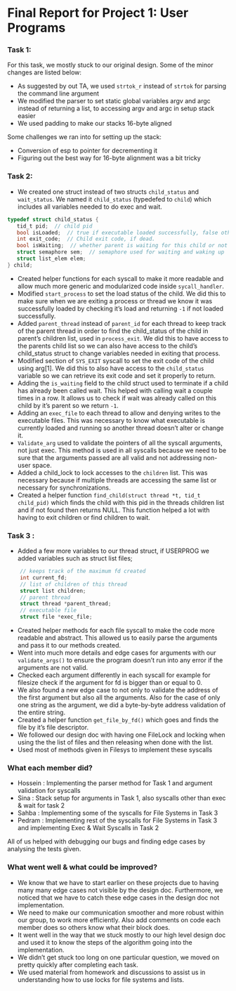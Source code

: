 Final Report for Project 1: User Programs
=========================================

### Task 1:
For this task, we mostly stuck to our original design. Some of the minor changes are listed below:
- As suggested by out TA, we used `strtok_r` instead of `strtok` for parsing the command line argument
- We modified the parser to set static global variables argv and argc instead of returning a list, to accessing argv and argc in setup stack easier
- We used padding to make our stacks 16-byte aligned

Some challenges we ran into for setting up the stack:
- Conversion of esp to pointer for decrementing it
- Figuring out the best way for 16-byte alignment was a bit tricky

### Task 2:
- We created one struct instead of two structs `child_status` and `wait_status`. We named it `child_status` (typedefed to `child`) which includes all variables needed to do exec and wait.   
 ```C 
typedef struct child_status {
    tid_t pid;  // child pid
    bool isLoaded;  // true if executable loaded successfully, false otherwise
    int exit_code;  // Child exit code, if dead.
    bool isWaiting;  // whether parent is waiting for this child or not
    struct semaphore sem;  // semaphore used for waiting and waking up
    struct list_elem elem;
} child;
```
- Created helper functions for each syscall to make it more readable and allow much more generic and modularized code inside `sycall_handler`.
- Modified `start_process` to set the load status of the child. We did this to make sure when we are exiting a process or thread we know it was successfully loaded by checking it’s load and returning `-1` if not loaded successfully. 
- Added `parent_thread` instead of `parent_id` for each thread to keep track of the parent thread in order to find the child_status of the child in parent’s children list, used in `process_exit`. We did this to have access to the parents child list so we can also have access to the child’s child_status struct to change variables needed in exiting that process.
- Modified section of `SYS_EXIT` syscall to set the exit code of the child using arg[1]. We did this to also have access to the `child_status` variable so we can retrieve its exit code and set it properly to return. 
- Adding the `is_waiting` field to the child struct used to terminate if a child has already been called wait. This helped with calling wait a couple times in a row. It allows us to check if wait was already called on this child by it’s parent so we return `-1`. 
- Adding an `exec_file` to each thread to allow and denying writes to the executable files. This was necessary to know what executable is currently loaded and running so another thread doesn’t alter or change it. 
- `Validate_arg` used to validate the pointers of all the syscall arguments, not just exec. This method is used in all syscalls because we need to be sure that the arguments passed are all valid and not addressing non-user space. 
- Added a child_lock to lock accesses to the `children` list. This was necessary because if multiple threads are accessing the same list or necessary for synchronizations.  
- Created a helper function `find_child(struct thread *t, tid_t child_pid)` which finds the child with this pid in the threads children list and if not found then returns NULL. This function helped a lot with having to exit children or find children to wait. 

### Task 3 :
- Added a few more variables to our thread struct, if USERPROG we added variables such as struct list files;
```C
    // keeps track of the maximum fd created
    int current_fd;
    // list of children of this thread
    struct list children;
    // parent thread
    struct thread *parent_thread;
    // executable file
    struct file *exec_file;
```
- Created helper methods for each file syscall to make the code more readable and abstract. This allowed us to easily parse the arguments and pass it to our methods created. 
- Went into much more details and edge cases for arguments with our `validate_args()` to ensure the program doesn’t run into any error if the arguments are not valid.
- Checked each argument differently in each syscall for example for filesize check if the argument for fd is bigger than or equal to 0.
- We also found a new edge case to not only to validate the address of the first argument but also all the arguments. Also for the case of only one string as the argument, we did a byte-by-byte address validation of the entire string.
- Created a helper function `get_file_by_fd()` which goes and finds the file by it’s file descriptor. 
- We followed our design doc with having one FileLock and locking when using the the list of files and then releasing when done with the list. 
- Used most of methods given in Filesys to implement these syscalls

### What each member did?
- Hossein : Implementing the parser method for Task 1 and argument validation for syscalls
- Sina : Stack setup for arguments in Task 1, also syscalls other than exec & wait for task 2
- Sahba : Implementing some of the syscalls for File Systems in Task 3
- Pedram : Implementing rest of the syscalls for File Systems in Task 3 and implementing Exec & Wait Syscalls in Task 2

All of us helped with debugging our bugs and finding edge cases by analysing the tests given.

### What went well & what could be improved?
- We know that we have to start earlier on these projects due to having many many edge cases not visible by the design doc. Furthermore, we noticed that we have to catch these edge cases in the design doc not implementation. 
- We need to make our communication smoother and more robust within our group, to work more efficiently. Also add comments on code each member does so others know what their block does. 
- It went well in the way that we stuck mostly to our high level design doc and used it to know the steps of the algorithm going into the implementation. 
- We didn’t get stuck too long on one particular question, we moved on pretty quickly after completing each task. 
- We used material from homework  and discussions to assist us in understanding how to use locks for file systems and lists. 
